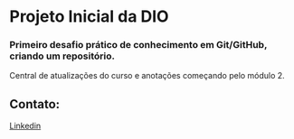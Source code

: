 # Projeto Inicial da DIO

### Primeiro desafio prático de conhecimento em Git/GitHub, criando um repositório.

Central de atualizações do curso e anotações começando pelo módulo 2. 

<!-- CONTACT -->
## Contato:
[Linkedin](https://www.linkedin.com/in/karina-cristo/)
